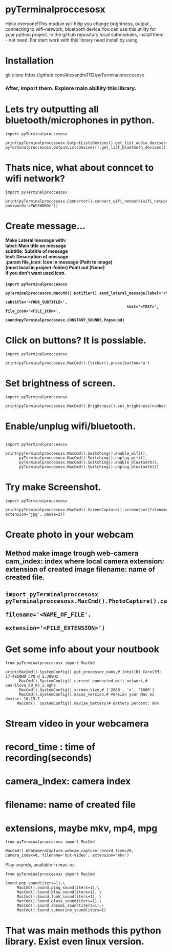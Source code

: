 

# pyTerminalproccesosx
Hello everyone!This module will help you change brightness, output , connecting to wifi-network, bluetooth device.You can use this utility for your python project.
In the github repository local submodules, install them - not need. For start work with this library need install by using 
# Installation
<p> git clone https://github.com/Alexandro1112/pyTerminalproccesosx<p>
     <h3>After, import them. Explore main abillity this library. <h3>
     
# Lets try outputting all bluetooth/microphones in python.

```
import pyTerminalproccesosx

print(pyTerminalproccesosx.OutputListsDevises().get_list_audio_devises(), pyTerminalproccesosx.OutputListsDevises().get_list_bluetooth_devises())
```

# Thats nice, what about conncet to wifi network?

```
import pyTerminalproccesosx

print(pyTerminalproccesosx.Connector().connect_wifi_network(wifi_network='<WIFI_NAME>', password='<PASSWORD>'))
```

# Create message...

<h4> Make Lateral message with:<br>
 label: Main title on message<br>
  subtitle: Subtitle of message<br>
  text: Description of message<br>
 :param file_icon: Icon in message (Path to image)<br>
 (must local in project-folder) Point out [None]<br>
 if you don't want used icon.<h4>

```
import pyTerminalproccesosx

pyTerminalproccesosx.MacCMd().Notifier().send_lateral_message(label='<YOUR_LABEL>',
                                                     subtitle='<YOUR_SUBTITLE>',
                                                     text='<TEXT>', file_icon='<FILE_ICON>',
                                                     sound=pyTerminalproccesosx.CONSTANT_SOUNDS.Popsound)
``` 
     
# Click on buttons? It is possiable.

``` 
import pyTerminalproccesosx

print(pyTerminalproccesosx.MacCmd().Clicker().press(button='a')
``` 
     
# Set brightness of screen.
     
     
``` 
import pyTerminalproccesosx

print(pyTerminalproccesosx.MacCmd().Brightness().set_brightness(number))
``` 

# Enable/unplug wifi/bluetooth.
``` 
     
import pyTerminalproccesosx

print(pyTerminalproccesosx.MacCmd().Switching().enable_wifi(),
      pyTerminalproccesosx.MacCmd().Switching().unplug_wifi(),
      pyTerminalproccesosx.MacCmd().Switching().enable_bluetooth(),
      pyTerminalproccesosx.MacCmd().Switching().unplug_bluetooth())
``` 
# Try make Screenshot.
     
``` 
import pyTerminalproccesosx

print(pyTerminalproccesosx.MacCmd().ScreenCapture().screenshot(filename='screenshot', extension='jpg', pause=2))
``` 

#  Create photo in your webcam
<h2> Method make image trough web-camera
     cam_index: index where local camera
     extension: extension of created image
     filename: name of created file.
<h2>

     
     
``` 
import pyTerminalproccesosx
pyTerminalproccesosx.MacCmd().PhotoCapture().capture(cam_index=0,
                                            filename='<NAME_OF_FILE',
                                            extension='<FILE_EXTENSION>')
``` 

# Get some info about your noutbook
``` 
from pyTerminalproccesosx import MacCmd

print(MacCmd().SystemConfig().get_processor_name,# Intel(R) Core(TM) i7-4850HQ CPU @ 2.30GHz
      MacCmd().SystemConfig().current_connected_wifi_network,# Gavrilova_60_87_2.4ghz
      MacCmd().SystemConfig().screen_size,# ['2880', 'x', '1800']
      MacCmd().SystemConfig().macos_version,# Version your Mac os devise: 10.15.7
     MacCmd(). SystemConfig().devise_battery)# Battery percent: 90%
``` 

# Stream video in your webcamera 
# record_time : time of recording(seconds)
# camera_index: camera index
# filename: name of created file
# extensions, maybe mkv, mp4, mpg

``` 
from pyTerminalproccesosx import MacCmd

MacCmd().WebCameraCapture.webcam_capture(record_time=20, camera_index=0, filename='Out-Video', extension='mkv')
```

Play sounds, available in mac-os
```
from pyTerminalproccesosx import MacCmd

Sound.pop_sound(iters=1),\
     MacCmd().Sound.ping_sound(iters=1),\
     MacCmd().Sound.blow_sound(iters=1), \
     MacCmd().Sound.funk_sound(iters=1), \
     MacCmd().Sound.glass_sound(iters=1),\
     MacCmd().Sound.sosumi_sound(iters=1),\
     MacCmd().Sound.submarine_sound(iters=1)
```
<h1> That was main methods this python library. Exist even linux version.<h1>

